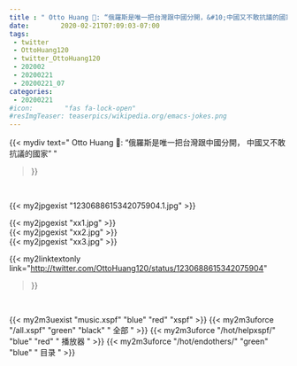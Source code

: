 ```yaml
---
title : " Otto Huang : “俄羅斯是唯一把台灣跟中國分開，&#10;中國又不敢抗議的國家”  "
date:        2020-02-21T07:09:03-07:00
tags:
 - twitter
 - OttoHuang120
 - twitter_OttoHuang120
 - 202002
 - 20200221
 - 20200221_07
categories:
 - 20200221
#icon:        "fas fa-lock-open"
#resImgTeaser: teaserpics/wikipedia.org/emacs-jokes.png
---
```


{{< mydiv text=" Otto Huang : “俄羅斯是唯一把台灣跟中國分開，&#10;中國又不敢抗議的國家”  "
>}}
<br>


 {{< my2jpgexist "1230688615342075904.1.jpg" >}}<br> 

{{< my2jpgexist "xx1.jpg" >}}<br>
{{< my2jpgexist "xx2.jpg" >}}<br>
{{< my2jpgexist "xx3.jpg" >}}<br>


{{< my2linktextonly link="http://twitter.com/OttoHuang120/status/1230688615342075904"
>}}


<br>

{{< my2m3uexist "music.xspf"        "blue"   "red"    "xspf" >}} {{< my2m3uforce "/all.xspf"         "green"  "black"  " 全部 " >}} {{< my2m3uforce "/hot/helpxspf/"    "blue"   "red"    " 播放器 " >}} {{< my2m3uforce "/hot/endothers/"   "green"  "blue"   " 目录 " >}} 
